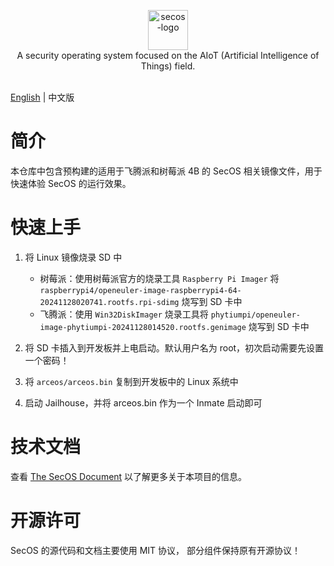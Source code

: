 <p align="center">
    <img src="https://qclic.github.io/img/logo.svg" alt="secos-logo" width="64"><br>
    A security operating system focused on the AIoT (Artificial Intelligence of Things) field.<br/>
    <br/>
</p>

[English](README.md) | 中文版

# 简介

本仓库中包含预构建的适用于飞腾派和树莓派 4B 的 SecOS 相关镜像文件，用于快速体验 SecOS 的运行效果。

# 快速上手

1. 将 Linux 镜像烧录 SD 中
   - 树莓派：使用树莓派官方的烧录工具 `Raspberry Pi Imager` 将 `raspberrypi4/openeuler-image-raspberrypi4-64-20241128020741.rootfs.rpi-sdimg` 烧写到 SD 卡中
   - 飞腾派：使用 `Win32DiskImager` 烧录工具将 `phytiumpi/openeuler-image-phytiumpi-20241128014520.rootfs.genimage` 烧写到 SD 卡中

2. 将 SD 卡插入到开发板并上电启动。默认用户名为 root，初次启动需要先设置一个密码！

3. 将 `arceos/arceos.bin` 复制到开发板中的 Linux 系统中

4. 启动 Jailhouse，并将 arceos.bin 作为一个 Inmate 启动即可

# 技术文档

查看 [The SecOS Document](https://qclic.github.io/) 以了解更多关于本项目的信息。

# 开源许可

SecOS 的源代码和文档主要使用 MIT 协议， 部分组件保持原有开源协议！
